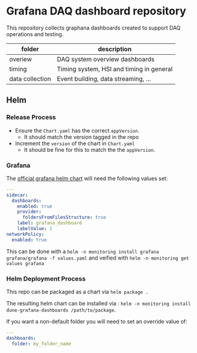 # Grafana DAQ dashboard repository

This repository collects graphana dashboards created to support DAQ operations and testing.

| folder          | description                              |
| --              | ---                                      |
| overiew         | DAQ system overview dashboards           |
| timing          | Timing system, HSI and timing in general |
| data collection | Event building, data streaming, ...      |


## Helm

### Release Process

* Ensure the `Chart.yaml` has the correct `appVersion`.
  * It should match the version tagged in the repo
* Increment the `version` of the chart in `Chart.yaml`
  * It should be fine for this to match the the `appVersion`.

### Grafana
The [official grafana helm chart](https://artifacthub.io/packages/helm/grafana/grafana) will need the following values set:

```yaml
---
sidecar:
  dashboards:
    enabled: true
    provider:
      foldersFromFilesStructure: true
    label: grafana_dashboard
    labelValue: 1
networkPolicy:
  enabled: true
```

This can be done with a `helm -n monitoring install grafana grafana/grafana -f values.yaml` and veified with `helm -n monitoring get values grafana`

### Helm Deployment Process

This repo can be packaged as a chart via `helm package .`

The resulting helm chart can be installed via : `helm -n monitoring install dune-grafana-dashboards /path/to/package`.

If you want a non-default folder you will need to set an override value of:

```yaml
---
dashboards:
  folder: my_folder_name
```
